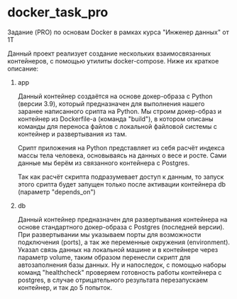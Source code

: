 # docker_task_pro
Задание (PRO) по основам Docker в рамках курса "Инженер данных" от 1Т

Данный проект реализует создание нескольких взаимосвязанных контейнеров, с помощью утилиты docker-compose. Ниже их краткое описание:

1. app

    Данный контейнер создаётся на основе докер-образа с Python (версии 3.9), который предназначен для выполнения нашего заранее написанного срипта на Python. Мы строим докер-образ и контейнер из Dockerfile-а (команда "build"), в котором описаны команды для переноса файлов с локальной файловой системы с контейнер и развертывания из там.
    
    Срипт приложения на Python представляет из себя расчёт индекса массы тела человека, основываясь на данных о весе и росте. Сами данные мы берём из связанного контейнера с Postgres.

    Так как расчёт скрипта подразумевает доступ к данным, то запуск этого срипта будет запущен только после активации контейнера db (параметр "depends_on")

2. db

    Данный контейнер предназначен для развертывания контейнера на основе стандартного докер-образа с Postgres (последней версии). При развертывании мы указываем порты для возможности подключения (ports), а так же переменные окружения (environment). Указал связь данных на локальной машине и в контейнере через параметр volume, таким образом перенесли скрипт для автозаполнения базы данных.
    Ну и напоследок, с помощью наборы команд "healthcheck" проверяем готовность работы контейнера с postgres, в случае отрицательного результата перезапускаем контейнер, и так до 5 попыток.
